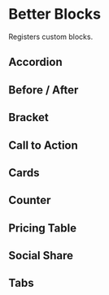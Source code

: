 # Better Blocks

Registers custom blocks.

## Accordion

## Before / After

## Bracket

## Call to Action

## Cards

## Counter

## Pricing Table

## Social Share

## Tabs

